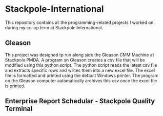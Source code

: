 # Stackpole-International
This repository contains all the programming-related projects I worked on during my co-op term at Stackpole International. 

## Gleason
This project was designed tp run along side the Gleason CMM Machine at Stackpole PMDA. A program on Gleason creates a csv file that will be modified using this python script. The python script reads the latest csv file and extracts specific rows and writes them into a new excel file. The excel file is formatted and printed using the default Windows printer. The program on the Gleason computer automatically archives this csv once the excel file is printed. 

## Enterprise Report Schedular - Stackpole Quality Terminal 
